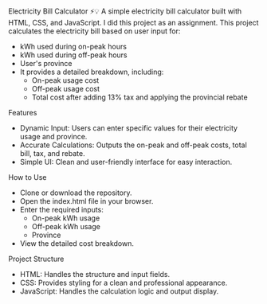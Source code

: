 Electricity Bill Calculator ⚡💡
A simple electricity bill calculator built with HTML, CSS, and JavaScript. I did this project as an assignment. This project calculates the electricity bill based on user input for:

- kWh used during on-peak hours
- kWh used during off-peak hours
- User's province
- It provides a detailed breakdown, including:
  - On-peak usage cost
  - Off-peak usage cost
  - Total cost after adding 13% tax and applying the provincial rebate

Features

- Dynamic Input: Users can enter specific values for their electricity usage and province.
- Accurate Calculations: Outputs the on-peak and off-peak costs, total bill, tax, and rebate.
- Simple UI: Clean and user-friendly interface for easy interaction.

How to Use

- Clone or download the repository.
- Open the index.html file in your browser.
- Enter the required inputs:
  - On-peak kWh usage
  - Off-peak kWh usage
  - Province
- View the detailed cost breakdown.

Project Structure

- HTML: Handles the structure and input fields.
- CSS: Provides styling for a clean and professional appearance.
- JavaScript: Handles the calculation logic and output display.
